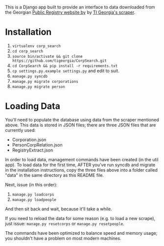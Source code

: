 This is a Django app built to provide an interface to data downloaded from the 
Georgian [Public Registry website by](https://enreg.reestri.gov.ge) by [TI Georgia's scraper](https://github.com/tigeorgia/GeorgiaCorporationScraper).

Installation
==============
1. `virtualenv corp_search`
2. `cd corp_search`
3. `source bin/activate && git clone https://github.com/tigeorgia/CorpSearch.git`
4. `cd CorpSearch && pip install -r requirements.txt`
5. `cp settings.py.example settings.py` and edit to suit.
6. `manage.py syncdb`
7. `manage.py migrate corporations`
8. `manage.py migrate person`

Loading Data
=================
You'll need to populate the database using data from the scraper mentioned above.
This data is stored in JSON files; there are three JSON files that are currently used:
* Corporation.json
* PersonCorpRelation.json
* RegistryExtract.json

In order to load data, management commands have been created (in the util app).
To load data for the first time, AFTER you've run syncdb and migrate in the 
installation instructions, copy the three files above into a folder called 
"data" in the same directory as this README file.

Next, issue (in this order):

1. `manage.py loadcorps`
2. `manage.py loadpeople`

And then sit back and wait, because it'll take a while.

If you need to reload the data for some reason (e.g. to load a new scrape), just
issue: `manage.py resetcorps` or `manage.py resetpeople`.

The commands have been optimized to balance speed and memory usage; you
shouldn't have a problem on most modern machines.
